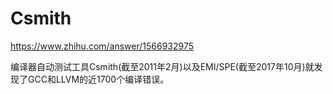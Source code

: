 # Csmith



https://www.zhihu.com/answer/1566932975


编译器自动测试工具Csmith(截至2011年2月)以及EMI/SPE(截至2017年10月)就发现了GCC和LLVM的近1700个编译错误。

